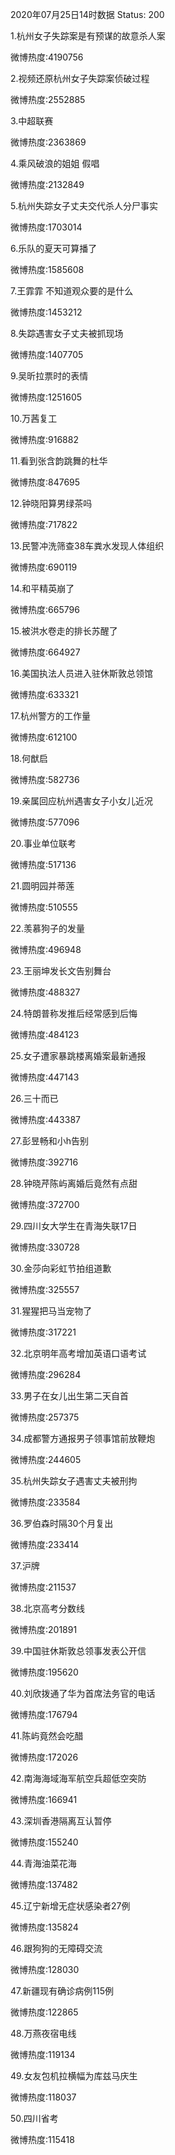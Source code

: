 2020年07月25日14时数据
Status: 200

1.杭州女子失踪案是有预谋的故意杀人案

微博热度:4190756

2.视频还原杭州女子失踪案侦破过程

微博热度:2552885

3.中超联赛

微博热度:2363869

4.乘风破浪的姐姐 假唱

微博热度:2132849

5.杭州失踪女子丈夫交代杀人分尸事实

微博热度:1703014

6.乐队的夏天可算播了

微博热度:1585608

7.王霏霏 不知道观众要的是什么

微博热度:1453212

8.失踪遇害女子丈夫被抓现场

微博热度:1407705

9.吴昕拉票时的表情

微博热度:1251605

10.万茜复工

微博热度:916882

11.看到张含韵跳舞的杜华

微博热度:847695

12.钟晓阳算男绿茶吗

微博热度:717822

13.民警冲洗筛查38车粪水发现人体组织

微博热度:690119

14.和平精英崩了

微博热度:665796

15.被洪水卷走的排长苏醒了

微博热度:664927

16.美国执法人员进入驻休斯敦总领馆

微博热度:633321

17.杭州警方的工作量

微博热度:612100

18.何猷启

微博热度:582736

19.亲属回应杭州遇害女子小女儿近况

微博热度:577096

20.事业单位联考

微博热度:517136

21.圆明园并蒂莲

微博热度:510555

22.羡慕狗子的发量

微博热度:496948

23.王丽坤发长文告别舞台

微博热度:488327

24.特朗普称发推后经常感到后悔

微博热度:484123

25.女子遭家暴跳楼离婚案最新通报

微博热度:447143

26.三十而已

微博热度:443387

27.彭昱畅和小h告别

微博热度:392716

28.钟晓芹陈屿离婚后竟然有点甜

微博热度:372700

29.四川女大学生在青海失联17日

微博热度:330728

30.金莎向彩虹节拍组道歉

微博热度:325557

31.猩猩把马当宠物了

微博热度:317221

32.北京明年高考增加英语口语考试

微博热度:296284

33.男子在女儿出生第二天自首

微博热度:257375

34.成都警方通报男子领事馆前放鞭炮

微博热度:244605

35.杭州失踪女子遇害丈夫被刑拘

微博热度:233584

36.罗伯森时隔30个月复出

微博热度:233414

37.沪牌

微博热度:211537

38.北京高考分数线

微博热度:201891

39.中国驻休斯敦总领事发表公开信

微博热度:195620

40.刘欣拨通了华为首席法务官的电话

微博热度:176794

41.陈屿竟然会吃醋

微博热度:172026

42.南海海域海军航空兵超低空突防

微博热度:166941

43.深圳香港隔离互认暂停

微博热度:155240

44.青海油菜花海

微博热度:137482

45.辽宁新增无症状感染者27例

微博热度:135824

46.跟狗狗的无障碍交流

微博热度:128030

47.新疆现有确诊病例115例

微博热度:122865

48.万燕夜宿电线

微博热度:119134

49.女友包机拉横幅为库兹马庆生

微博热度:118037

50.四川省考

微博热度:115418

